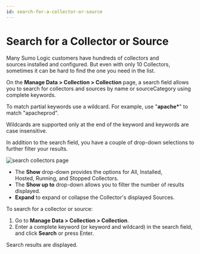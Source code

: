 ```yaml
---
id: search-for-a-collector-or-source
---
```


# Search for a Collector or Source

Many Sumo Logic customers have hundreds of collectors and sources installed and configured. But even with only 10 Collectors, sometimes it can be hard to find the one you need in the list.

On the **Manage Data \> Collection \> Collection** page, a search field allows you to search for collectors and sources by name or sourceCategory using complete keywords.

To match partial keywords use a wildcard. For example, use "**apache\***" to match "apacheprod".

Wildcards are supported only at the end of the keyword and keywords are case insensitive.

In addition to the search field, you have a couple of drop-down selections to further filter your results.

![search collectors page](/img/collector/search-collectors-page.png)

* The **Show** drop-down provides the options for All, Installed, Hosted, Running, and Stopped Collectors.
* The **Show up to** drop-down allows you to filter the number of results displayed.
* **Expand** to expand or collapse the Collector's displayed Sources.

To search for a collector or source:

1.  Go to **Manage Data \> Collection \> Collection**.
2.  Enter a complete keyword (or keyword and wildcard) in the search field, and click **Search** or press Enter.

Search results are displayed.
